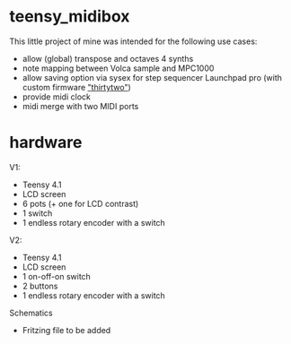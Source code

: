 # teensy_midibox

This little project of mine was intended for the following use cases:
- allow (global) transpose and octaves 4 synths
- note mapping between Volca sample and MPC1000
- allow saving option via sysex for step sequencer Launchpad pro (with custom firmware ["thirtytwo"](https://github.com/qerttu/ThirtyTwo))
- provide midi clock 
- midi merge with two MIDI ports

# hardware

V1:
- Teensy 4.1
- LCD screen
- 6 pots (+ one for LCD contrast)
- 1 switch
- 1 endless rotary encoder with a switch

V2:
- Teensy 4.1
- LCD screen
- 1 on-off-on switch
- 2 buttons
- 1 endless rotary encoder with a switch

Schematics 
- Fritzing file to be added
